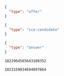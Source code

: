 ```json
{
  "type": "offer"
}
```
```json
{
  "type": "ice-candidate"
}
```
```json
{
  "type": "answer"
}
```
```text
1822964565643108352
```
```text
1823159034694897664
```